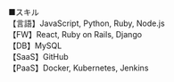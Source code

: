 ■スキル  
【言語】JavaScript, Python, Ruby, Node.js  
【FW】React, Ruby on Rails, Django  
【DB】MySQL  
【SaaS】GitHub  
【PaaS】Docker, Kubernetes, Jenkins  
